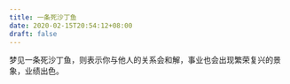 ```yaml
---
title: 一条死沙丁鱼
date: 2020-02-15T20:54:12+08:00
draft: false
---
```


梦见一条死沙丁鱼，则表示你与他人的关系会和解，事业也会出现繁荣复兴的景象，业绩出色。

